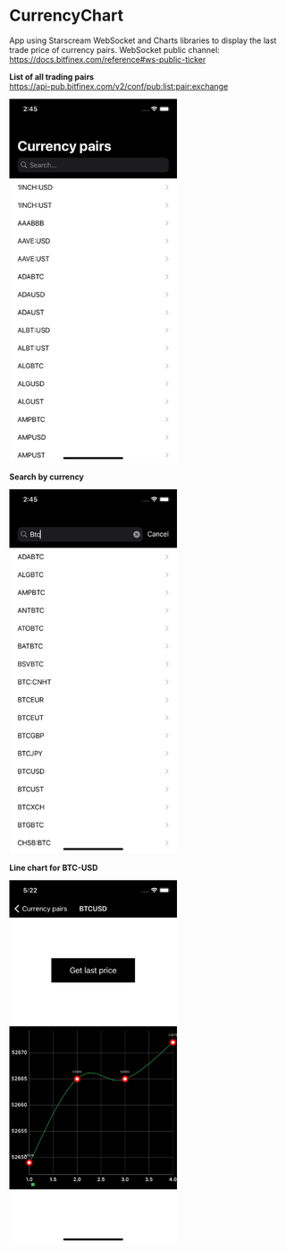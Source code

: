 # CurrencyChart
App using Starscream WebSocket and Charts libraries to display the last trade price of currency pairs. WebSocket public channel: https://docs.bitfinex.com/reference#ws-public-ticker

**List of all trading pairs**  
https://api-pub.bitfinex.com/v2/conf/pub:list:pair:exchange

<img src="https://github.com/gre7if/CurrencyChart/blob/main/Screenshots/List%20of%20currency%20pairs.png" width="300">

**Search by currency**

<img src="https://github.com/gre7if/CurrencyChart/blob/main/Screenshots/Search%20by%20currency.png" width="300">

**Line chart for BTC-USD**

<img src="https://github.com/gre7if/CurrencyChart/blob/main/Screenshots/Line%20chart%20for%20BTC-USD.png" width="300">

